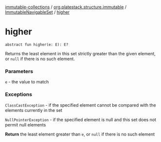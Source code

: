 [immutable-collections](../../index.md) / [org.platestack.structure.immutable](../index.md) / [ImmutableNavigableSet](index.md) / [higher](.)

# higher

`abstract fun higher(e: E): E?`

Returns the least element in this set strictly greater than the
given element, or `null` if there is no such element.

### Parameters

`e` - the value to match

### Exceptions

`ClassCastException` - if the specified element cannot be
    compared with the elements currently in the set

`NullPointerException` - if the specified element is null
    and this set does not permit null elements

**Return**
the least element greater than `e`,
    or `null` if there is no such element

